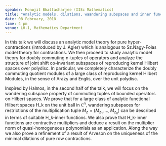 ```yaml
---
speaker: Monojit Bhattacharjee (IISc Mathematics)
title: "Analytic models, dilations, waandering subspaces and inner functions"
date: 08 February, 2018
time: 4 pm
venue: LH-1, Mathematics Department
---
```


In this talk we will discuss an analytic model theory for pure hyper-contractions (introduced by J. Agler) which is analogous to Sz.Nagy-Foias model theory for contractions. We then proceed to study analytic model theory for doubly commuting n-tuples of operators and analyze the structure of joint shift co-invariant subspaces of reproducing kernel Hilbert spaces over polydisc. In particular, we completely characterize the doubly commuting quotient modules of a large class of reproducing kernel Hilbert Modules, in the sense of Arazy and Englis, over the unit polydisc.

  Inspired by Halmos, in the second half of the talk, we will focus on the wandering subspace property of commuting tuples of bounded operators on Hilbert spaces. We prove that for a large class of analytic functional Hilbert spaces H_k on the unit ball in $\mathbb{C}^n$, wandering subspaces for restrictions of the multiplication tuple $M_z = (M_{z_1},...,M_{z_n})$ can be described in terms of suitable H_k-inner functions. We also prove that H_k-inner functions are contractive multipliers and deduce a result on the multiplier norm of quasi-homogeneous polynomials as an application. Along the way we also prove a refinement of a result of Arveson on the uniqueness of the minimal dilations of pure row contractions.
